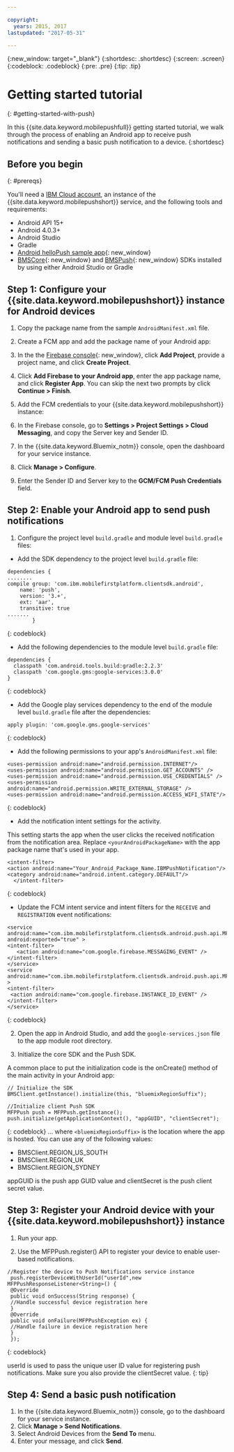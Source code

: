 ```yaml
---

copyright:
  years: 2015, 2017
lastupdated: "2017-05-31"

---
```


{:new_window: target="_blank"}
{:shortdesc: .shortdesc}
{:screen: .screen}
{:codeblock: .codeblock}
{:pre: .pre}
{:tip: .tip}

# Getting started tutorial
{: #getting-started-with-push}

In this {{site.data.keyword.mobilepushfull}} getting started tutorial, we walk through the process of enabling an Android app to receive push notifications and sending a basic push notification to a device.
{:shortdesc}

<div id="prerequisites"></div>

## Before you begin
{: #prereqs}

You'll need a [IBM Cloud account](https://console.bluemix.net/registration/), an instance of the 
{{site.data.keyword.mobilepushshort}} service, and the following tools and requirements:

  * Android API 15+
  * Android 4.0.3+
  * Android Studio
  * Gradle
  * [Android helloPush sample app](https://github.com/ibm-bluemix-mobile-services/bms-samples-android-hellopush){: new_window}
  * [BMSCore](https://github.com/ibm-bluemix-mobile-services/bms-clientsdk-android-core){: new_window} and 
  [BMSPush](https://github.com/ibm-bluemix-mobile-services/bms-clientsdk-android-push){: new_window} SDKs installed by using 
  either Android Studio or Gradle

## Step 1: Configure your {{site.data.keyword.mobilepushshort}} instance for Android devices

1. Copy the package name from the sample `AndroidManifest.xml` file.

2. Create a FCM app and add the package name of your Android app:
  1. In the the [Firebase console](https://console.firebase.google.com){: new_window}, click **Add Project**, provide a 
  project name, and click **Create Project**.
  2. Click **Add Firebase to your Android app**, enter the app package name, and click **Register App**. You can skip the 
  next two prompts by click **Continue > Finish**. 

3. Add the FCM credentials to your {{site.data.keyword.mobilepushshort}} instance:
  1. In the Firebase console, go to **Settings > Project Settings > Cloud Messaging**, and copy the Server key and Sender ID.
  2. In the {{site.data.keyword.Bluemix_notm}} console, open the dashboard for your service instance.
  3. Click **Manage > Configure**.
  4. Enter the Sender ID and Server key to the **GCM/FCM Push Credentials** field.

## Step 2: Enable your Android app to send push notifications

1. Configure the project level `build.gradle` and module level `build.gradle` files:

  * Add the SDK dependency to the project level `build.gradle` file:
  
  ```
  dependencies {
  ........
  compile group: 'com.ibm.mobilefirstplatform.clientsdk.android',
      name: 'push',
      version: '3.+',
      ext: 'aar',
      transitive: true
  .......
	      }
  ```
  {: codeblock}

  * Add the following dependencies to the module level `build.gradle` file:
  
  ```
  dependencies {
    classpath 'com.android.tools.build:gradle:2.2.3'
    classpath 'com.google.gms:google-services:3.0.0'
  }
  ```
  {: codeblock}
  
  * Add the Google play services dependency to the end of the module level `build.gradle` file after the dependencies:
  
  ```
  apply plugin: 'com.google.gms.google-services'
  ```
  {: codeblock}
  
  * Add the following permissions to your app's `AndroidManifest.xml` file:
  
  ```
  <uses-permission android:name="android.permission.INTERNET"/>
  <uses-permission android:name="android.permission.GET_ACCOUNTS" />
  <uses-permission android:name="android.permission.USE_CREDENTIALS" />
  <uses-permission android:name="android.permission.WRITE_EXTERNAL_STORAGE" />
  <uses-permission android:name="android.permission.ACCESS_WIFI_STATE"/>
  ```
  {: codeblock}
  
  * Add the notification intent settings for the activity. 
  
  This setting starts the app when the user clicks the received notification from the notification area. Replace 
  `<yourAndroidPackageName>` with the app package name that's used in your app.
  
  ```
  <intent-filter>
  <action android:name="Your_Android_Package_Name.IBMPushNotification"/>
  <category android:name="android.intent.category.DEFAULT"/>
 	</intent-filter>
  ```
  {: codeblock}
  
  * Update the FCM intent service and intent filters for the `RECEIVE` and `REGISTRATION` event notifications:
  
  ```
  <service android:name="com.ibm.mobilefirstplatform.clientsdk.android.push.api.MFPPushIntentService"
  android:exported="true" >
  <intent-filter>
     <action android:name="com.google.firebase.MESSAGING_EVENT" />
  </intent-filter>
  </service>
  <service
  android:name="com.ibm.mobilefirstplatform.clientsdk.android.push.api.MFPPush"android:exported="true" >
  <intent-filter>
   <action android:name="com.google.firebase.INSTANCE_ID_EVENT" />
  </intent-filter>
  </service>
  ```
  {: codeblock}
  
2. Open the app in Android Studio, and add the `google-services.json` file to the app module root directory.

3. Initialize the core SDK and the Push SDK. 

A common place to put the initialization code is the onCreate() method of the main activity in your Android app:

```
// Initialize the SDK
BMSClient.getInstance().initialize(this, "bluemixRegionSuffix");

//Initialize client Push SDK
MFPPush push = MFPPush.getInstance();
push.initialize(getApplicationContext(), "appGUID", "clientSecret");
```
{: codeblock}
... where `<bluemixRegionSuffix>` is the location where the app is hosted. You can use any of the following values:

  * BMSClient.REGION_US_SOUTH
  * BMSClient.REGION_UK
  * BMSClient.REGION_SYDNEY

appGUID is the push app GUID value and clientSecret is the push client secret value. 

## Step 3: Register your Android device with your {{site.data.keyword.mobilepushshort}} instance

1. Run your app.

2. Use the MFPPush.register() API to register your device to enable user-based notifications.

```
//Register the device to Push Notifications service instance
 push.registerDeviceWithUserId("userId",new MFPPushResponseListener<String>() {
 @Override	
 public void onSuccess(String response) {
 //Handle successful device registration here
 }
 @Override	
 public void onFailure(MFPPushException ex) {
 //Handle failure in device registration here
 }
 });
 ```
 {: codeblock}
 
 
 userId is used to pass the unique user ID value for registering push notifications. Make sure you also provide the clientSecret value.
 {: tip}
 
 ## Step 4: Send a basic push notification
 
 1. In the {{site.data.keyword.Bluemix_notm}} console, go to the dashboard for your service instance.
 2. Click **Manage > Send Notifications**.
 3. Select Android Devices from the **Send To** menu.
 4. Enter your message, and click **Send**. 
 
